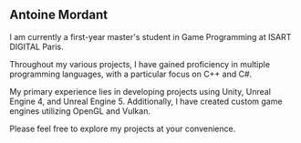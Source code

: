 ## Antoine Mordant

I am currently a first-year master's student in Game Programming at ISART DIGITAL Paris.

Throughout my various projects, I have gained proficiency in multiple programming languages, with a particular focus on C++ and C#.

My primary experience lies in developing projects using Unity, Unreal Engine 4, and Unreal Engine 5. Additionally, I have created custom game engines utilizing OpenGL and Vulkan.

Please feel free to explore my projects at your convenience.


<!--
**StarlaToR/StarlaToR** is a ✨ _special_ ✨ repository because its `README.md` (this file) appears on your GitHub profile.

Here are some ideas to get you started:

- 🔭 I’m currently working on ...
- 🌱 I’m currently learning ...
- 👯 I’m looking to collaborate on ...
- 🤔 I’m looking for help with ...
- 💬 Ask me about ...
- 📫 How to reach me: ...
- 😄 Pronouns: ...
- ⚡ Fun fact: ...
-->
